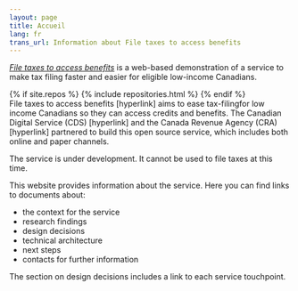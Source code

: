 ```yaml
---
layout: page
title: Accueil
lang: fr
trans_url: Information about File taxes to access benefits
---
```


_[File taxes to access benefits](https://claim-tax-benefits.azurewebsites.net/start)_ is a web-based demonstration of a service to make tax filing faster and easier for eligible low-income Canadians.

{% if site.repos %} {% include repositories.html %}
{% endif %}\
File taxes to access benefits \[hyperlink] aims to ease tax-filingfor low income Canadians so they can access credits and benefits. The Canadian Digital Service (CDS) \[hyperlink] and the Canada Revenue Agency (CRA) \[hyperlink] partnered to build this open source service, which includes both online and paper channels.

The service is under development. It cannot be used to file taxes at this time.

This website provides information about the service. Here you can find links to documents about:

- the context for the service
- research findings
- design decisions
- technical architecture
- next steps
- contacts for further information

The section on design decisions includes a link to each service touchpoint.
